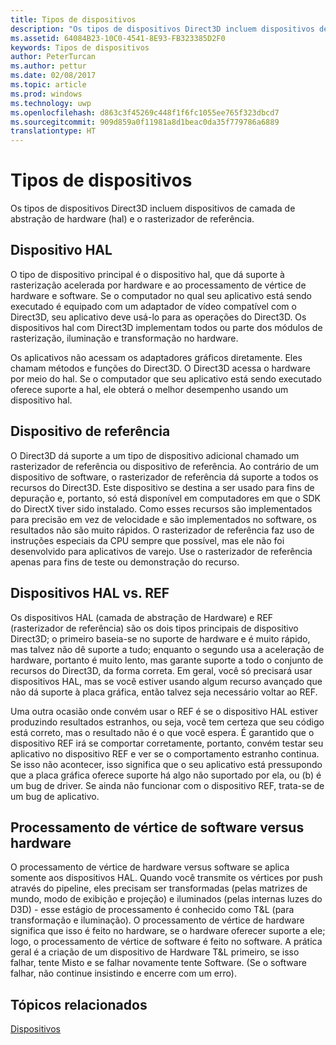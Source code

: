 ```yaml
---
title: Tipos de dispositivos
description: "Os tipos de dispositivos Direct3D incluem dispositivos de camada de abstração de hardware (hal) e o rasterizador de referência."
ms.assetid: 64084B23-10C0-4541-8E93-FB323385D2F0
keywords: Tipos de dispositivos
author: PeterTurcan
ms.author: pettur
ms.date: 02/08/2017
ms.topic: article
ms.prod: windows
ms.technology: uwp
ms.openlocfilehash: d863c3f45269c448f1f6fc1055ee765f323dbcd7
ms.sourcegitcommit: 909d859a0f11981a8d1beac0da35f779786a6889
translationtype: HT
---
```

# <a name="device-types"></a>Tipos de dispositivos


Os tipos de dispositivos Direct3D incluem dispositivos de camada de abstração de hardware (hal) e o rasterizador de referência.

## <a name="span-idhaldevicespanspan-idhaldevicespanspan-idhaldevicespanhal-device"></a><span id="HAL_Device"></span><span id="hal_device"></span><span id="HAL_DEVICE"></span>Dispositivo HAL


O tipo de dispositivo principal é o dispositivo hal, que dá suporte à rasterização acelerada por hardware e ao processamento de vértice de hardware e software. Se o computador no qual seu aplicativo está sendo executado é equipado com um adaptador de vídeo compatível com o Direct3D, seu aplicativo deve usá-lo para as operações do Direct3D. Os dispositivos hal com Direct3D implementam todos ou parte dos módulos de rasterização, iluminação e transformação no hardware.

Os aplicativos não acessam os adaptadores gráficos diretamente. Eles chamam métodos e funções do Direct3D. O Direct3D acessa o hardware por meio do hal. Se o computador que seu aplicativo está sendo executado oferece suporte a hal, ele obterá o melhor desempenho usando um dispositivo hal.

## <a name="span-idreferencedevicespanspan-idreferencedevicespanspan-idreferencedevicespanreference-device"></a><span id="Reference_Device"></span><span id="reference_device"></span><span id="REFERENCE_DEVICE"></span>Dispositivo de referência


O Direct3D dá suporte a um tipo de dispositivo adicional chamado um rasterizador de referência ou dispositivo de referência. Ao contrário de um dispositivo de software, o rasterizador de referência dá suporte a todos os recursos do Direct3D. Este dispositivo se destina a ser usado para fins de depuração e, portanto, só está disponível em computadores em que o SDK do DirectX tiver sido instalado. Como esses recursos são implementados para precisão em vez de velocidade e são implementados no software, os resultados não são muito rápidos. O rasterizador de referência faz uso de instruções especiais da CPU sempre que possível, mas ele não foi desenvolvido para aplicativos de varejo. Use o rasterizador de referência apenas para fins de teste ou demonstração do recurso.

## <a name="span-idhalvsrefspanspan-idhalvsrefspanspan-idhalvsrefspanhal-vs-ref-devices"></a><span id="HAL_vs_REF"></span><span id="hal_vs_ref"></span><span id="HAL_VS_REF"></span>Dispositivos HAL vs. REF


Os dispositivos HAL (camada de abstração de Hardware) e REF (rasterizador de referência) são os dois tipos principais de dispositivo Direct3D; o primeiro baseia-se no suporte de hardware e é muito rápido, mas talvez não dê suporte a tudo; enquanto o segundo usa a aceleração de hardware, portanto é muito lento, mas garante suporte a todo o conjunto de recursos do Direct3D, da forma correta. Em geral, você só precisará usar dispositivos HAL, mas se você estiver usando algum recurso avançado que não dá suporte à placa gráfica, então talvez seja necessário voltar ao REF.

Uma outra ocasião onde convém usar o REF é se o dispositivo HAL estiver produzindo resultados estranhos, ou seja, você tem certeza que seu código está correto, mas o resultado não é o que você espera. É garantido que o dispositivo REF irá se comportar corretamente, portanto, convém testar seu aplicativo no dispositivo REF e ver se o comportamento estranho continua. Se isso não acontecer, isso significa que o seu aplicativo está pressupondo que a placa gráfica oferece suporte há algo não suportado por ela, ou (b) é um bug de driver. Se ainda não funcionar com o dispositivo REF, trata-se de um bug de aplicativo.

## <a name="span-idhardwarevssoftwarespanspan-idhardwarevssoftwarespanspan-idhardwarevssoftwarespanhardware-vs-software-vertex-processing"></a><span id="Hardware_vs_Software"></span><span id="hardware_vs_software"></span><span id="HARDWARE_VS_SOFTWARE"></span>Processamento de vértice de software versus hardware


O processamento de vértice de hardware versus software se aplica somente aos dispositivos HAL. Quando você transmite os vértices por push através do pipeline, eles precisam ser transformadas (pelas matrizes de mundo, modo de exibição e projeção) e iluminados (pelas internas luzes do D3D) - esse estágio de processamento é conhecido como T&L (para transformação e iluminação). O processamento de vértice de hardware significa que isso é feito no hardware, se o hardware oferecer suporte a ele; logo, o processamento de vértice de software é feito no software. A prática geral é a criação de um dispositivo de Hardware T&L primeiro, se isso falhar, tente Misto e se falhar novamente tente Software. (Se o software falhar, não continue insistindo e encerre com um erro).

## <a name="span-idrelated-topicsspanrelated-topics"></a><span id="related-topics"></span>Tópicos relacionados


[Dispositivos](devices.md)

 

 




